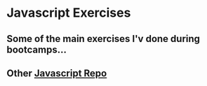 # Javascript Exercises
## Some of the main exercises I'v done during bootcamps...


## Other [Javascript Repo](https://github.com/lucasgarciadev22/JavaScript-Projects)


